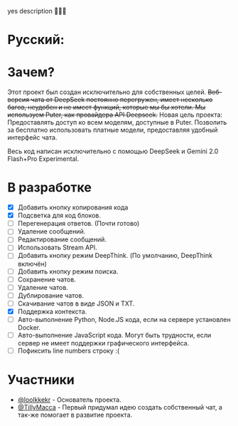 yes description 🐐🐐🐐

# Русский:

# Зачем?

Этот проект был создан исключительно для собственных целей. ~~Веб-версия чата от DeepSeek постоянно перегружен, имеет несколько багов, неудобен и не имеет функций, которые мы бы хотели. Мы используем Puter, как провайдера API Deepseek.~~
Новая цель проекта: Предоставлять доступ ко всем моделям, доступные в Puter. Позволить за бесплатно использовать платные модели, предоставляя удобный интерфейс чата.

Весь код написан исключительно с помощью DeepSeek и Gemini 2.0 Flash+Pro Experimental.

# В разработке

- [x] Добавить кнопку копирования кода
- [x] Подсветка для код блоков.
- [ ] Перегенерация ответов. (Почти готово)
- [ ] Удаление сообщений.
- [ ] Редактирование сообщений.
- [ ] Использовать Stream API.
- [ ] Добавить кнопку режим DeepThink. (По умолчанию, DeepThink включён)
- [ ] Добавить кнопку режим поиска.
- [ ] Сохранение чатов.
- [ ] Удаление чатов.
- [ ] Дублирование чатов.
- [ ] Скачивание чатов в виде JSON и TXT.
- [x] Поддержка контекста.
- [ ] Авто-выполнение Python, Node.JS кода, если на сервере установлен Docker.
- [ ] Авто-выполнение JavaScript кода. Могут быть трудности, если сервер не имеет поддержки графического интерфейса.
- [ ] Пофиксить line numbers строку :(

# Участники

* [@loolkkekr](https://github.com/loolkkekrr) - Основатель проекта.
* [@TillyMacca](https://github.com/tillysushka) - Первый придумал идею создать собственный чат, а так-же помогает в развитие проекта.

